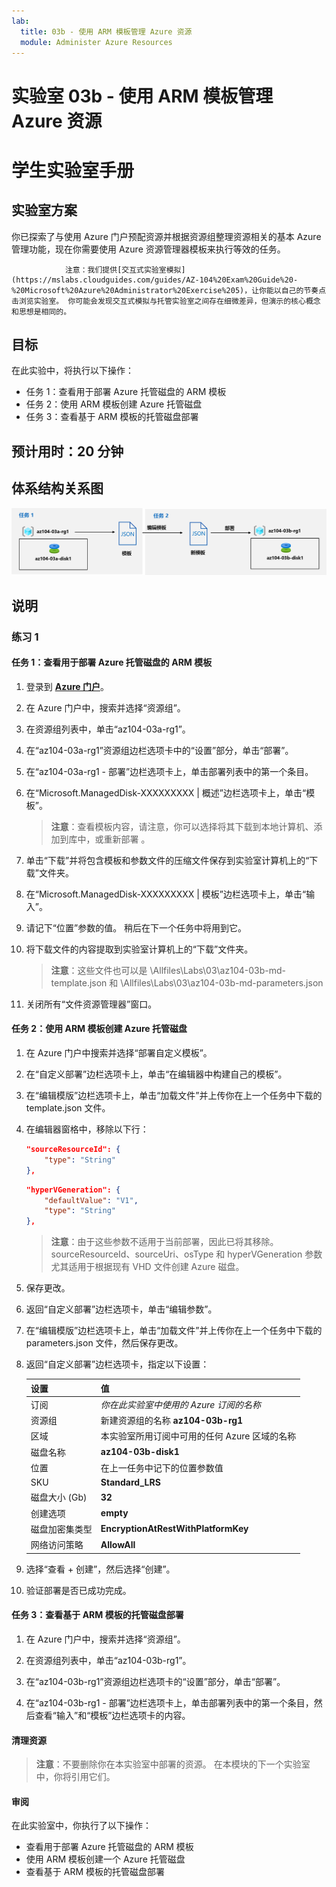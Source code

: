 ```yaml
---
lab:
  title: 03b - 使用 ARM 模板管理 Azure 资源
  module: Administer Azure Resources
---
```


# <a name="lab-03b---manage-azure-resources-by-using-arm-templates"></a>实验室 03b - 使用 ARM 模板管理 Azure 资源
# <a name="student-lab-manual"></a>学生实验室手册

## <a name="lab-scenario"></a>实验室方案
你已探索了与使用 Azure 门户预配资源并根据资源组整理资源相关的基本 Azure 管理功能，现在你需要使用 Azure 资源管理器模板来执行等效的任务。

                注意：我们提供[交互式实验室模拟](https://mslabs.cloudguides.com/guides/AZ-104%20Exam%20Guide%20-%20Microsoft%20Azure%20Administrator%20Exercise%205)，让你能以自己的节奏点击浏览实验室。 你可能会发现交互式模拟与托管实验室之间存在细微差异，但演示的核心概念和思想是相同的。 

## <a name="objectives"></a>目标

在此实验中，将执行以下操作：

+ 任务 1：查看用于部署 Azure 托管磁盘的 ARM 模板
+ 任务 2：使用 ARM 模板创建 Azure 托管磁盘
+ 任务 3：查看基于 ARM 模板的托管磁盘部署

## <a name="estimated-timing-20-minutes"></a>预计用时：20 分钟

## <a name="architecture-diagram"></a>体系结构关系图

![image](../media/lab03b.png)

## <a name="instructions"></a>说明

### <a name="exercise-1"></a>练习 1

#### <a name="task-1-review-an-arm-template-for-deployment-of-an-azure-managed-disk"></a>任务 1：查看用于部署 Azure 托管磁盘的 ARM 模板

1. 登录到 [**Azure 门户**](http://portal.azure.com)。

1. 在 Azure 门户中，搜索并选择“资源组”。 

1. 在资源组列表中，单击“az104-03a-rg1”。

1. 在“az104-03a-rg1”资源组边栏选项卡中的“设置”部分，单击“部署”。

1. 在“az104-03a-rg1 - 部署”边栏选项卡上，单击部署列表中的第一个条目。

1. 在“Microsoft.ManagedDisk-XXXXXXXXX \| 概述”边栏选项卡上，单击“模板”。

    >**注意**：查看模板内容，请注意，你可以选择将其下载到本地计算机、添加到库中，或重新部署  。

1. 单击“下载”并将包含模板和参数文件的压缩文件保存到实验室计算机上的“下载”文件夹。

1. 在“Microsoft.ManagedDisk-XXXXXXXXX \| 模板”边栏选项卡上，单击“输入”。

1. 请记下“位置”参数的值。 稍后在下一个任务中将用到它。

1. 将下载文件的内容提取到实验室计算机上的“下载”文件夹。

    >**注意**：这些文件也可以是 \\Allfiles\\Labs\\03\\az104-03b-md-template.json 和 \\Allfiles\\Labs\\03\\az104-03b-md-parameters.json 
    
1. 关闭所有“文件资源管理器”窗口。

#### <a name="task-2-create-an-azure-managed-disk-by-using-an-arm-template"></a>任务 2：使用 ARM 模板创建 Azure 托管磁盘

1. 在 Azure 门户中搜索并选择“部署自定义模板”。

1. 在“自定义部署”边栏选项卡上，单击“在编辑器中构建自己的模板”。

1. 在“编辑模版”边栏选项卡上，单击“加载文件”并上传你在上一个任务中下载的 template.json 文件。

1. 在编辑器窗格中，移除以下行：

   ```json
   "sourceResourceId": {
       "type": "String"
   },
   ```

   ```json
   "hyperVGeneration": {
       "defaultValue": "V1",
       "type": "String"
   },      
   ```

    >**注意**：由于这些参数不适用于当前部署，因此已将其移除。 sourceResourceId、sourceUri、osType 和 hyperVGeneration 参数尤其适用于根据现有 VHD 文件创建 Azure 磁盘。

1. 保存更改。

1. 返回“自定义部署”边栏选项卡，单击“编辑参数”。 

1. 在“编辑模版”边栏选项卡上，单击“加载文件”并上传你在上一个任务中下载的 parameters.json 文件，然后保存更改。

1. 返回“自定义部署”边栏选项卡，指定以下设置：

    | 设置 | 值 |
    | --- |--- |
    | 订阅 | *你在此实验室中使用的 Azure 订阅的名称* |
    | 资源组 | 新建资源组的名称 **az104-03b-rg1** |
    | 区域 | 本实验室所用订阅中可用的任何 Azure 区域的名称 |
    | 磁盘名称 | **az104-03b-disk1** |
    | 位置 | 在上一任务中记下的位置参数值 |
    | SKU | **Standard_LRS** |
    | 磁盘大小 (Gb) | **32** |
    | 创建选项 | **empty** |
    | 磁盘加密集类型 | **EncryptionAtRestWithPlatformKey** |
    | 网络访问策略 | **AllowAll** |

1. 选择“查看 + 创建”，然后选择“创建”。 

1. 验证部署是否已成功完成。

#### <a name="task-3-review-the-arm-template-based-deployment-of-the-managed-disk"></a>任务 3：查看基于 ARM 模板的托管磁盘部署

1. 在 Azure 门户中，搜索并选择“资源组”。 

1. 在资源组列表中，单击“az104-03b-rg1”。

1. 在“az104-03b-rg1”资源组边栏选项卡的“设置”部分，单击“部署”。

1. 在“az104-03b-rg1 - 部署”边栏选项卡上，单击部署列表中的第一个条目，然后查看“输入”和“模板”边栏选项卡的内容。

#### <a name="clean-up-resources"></a>清理资源

   >**注意**：不要删除你在本实验室中部署的资源。 在本模块的下一个实验室中，你将引用它们。

#### <a name="review"></a>审阅

在此实验室中，你执行了以下操作：

- 查看用于部署 Azure 托管磁盘的 ARM 模板
- 使用 ARM 模板创建一个 Azure 托管磁盘
- 查看基于 ARM 模板的托管磁盘部署
